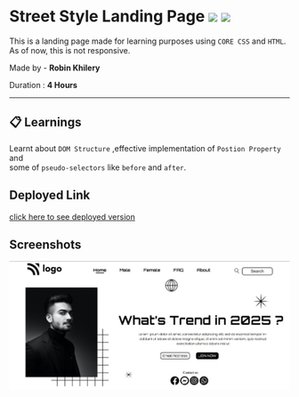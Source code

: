 # Street Style Landing Page  ![](https://img.shields.io/badge/-HTML-orange) ![](https://img.shields.io/badge/-CSS-yellowgreen)
  
 This is a landing page made for learning purposes using `CORE CSS` and `HTML`. As of now, this is not responsive.


Made by - **Robin Khilery**

Duration : **4 Hours**

***
 
## :clipboard: Learnings
Learnt  about `DOM Structure` ,effective implementation of `Postion Property` and  
some of `pseudo-selectors` like `before` and `after`.

## Deployed Link
 [click here to see deployed version](https://street-style-link.netlify.app/ "Click to Visit Link") 


## Screenshots
![](./assets/Screenshot.JPG)




 